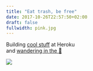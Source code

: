 ```yaml
---
title: "Eat trash, be free"
date: 2017-10-26T22:57:50+02:00
draft: false
fullwidth: pink.jpg
---
```

Building [cool stuff](https://chatops.heroku.com) at Heroku  
and [wandering in the 🌲](https://www.vadrouilles.co)

![](pink.jpg)
